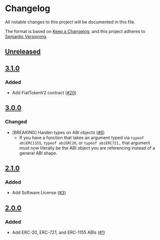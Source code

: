 # Changelog
All notable changes to this project will be documented in this file.

The format is based on [Keep a Changelog](https://keepachangelog.com/en/1.0.0/),
and this project adheres to [Semantic Versioning](https://semver.org/spec/v2.0.0.html).

## [Unreleased]

## [3.1.0]
### Added
- Add FiatTokenV2 contract ([#20](https://github.com/MetaMask/metamask-eth-abis/pull/20))

## [3.0.0]
### Changed
- [BREAKING] Harden types on ABI objects ([#6](https://github.com/MetaMask/metamask-eth-abis/pull/6))
  - If you have a function that takes an argument typed via `typeof abiERC1155`, `typeof abiERC20`, or `typeof abiERC721,` that argument must now literally be the ABI object you are referencing instead of a general ABI shape.


## [2.1.0]
### Added
- Add Software License ([#3](https://github.com/MetaMask/metamask-eth-abis/pull/3))

## [2.0.0]
### Added
- Add ERC-20, ERC-721, and ERC-1155 ABIs ([#1](https://github.com/MetaMask/metamask-eth-abis/pull/1))

[Unreleased]: https://github.com/MetaMask/metamask-eth-abis/compare/v3.1.0...HEAD
[3.1.0]: https://github.com/MetaMask/metamask-eth-abis/compare/v3.0.0...v3.1.0
[3.0.0]: https://github.com/MetaMask/metamask-eth-abis/compare/v2.1.0...v3.0.0
[2.1.0]: https://github.com/MetaMask/metamask-eth-abis/compare/v2.0.0...v2.1.0
[2.0.0]: https://github.com/MetaMask/metamask-eth-abis/releases/tag/v2.0.0
